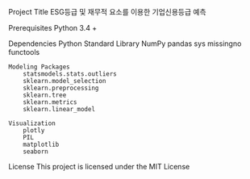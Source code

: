 Project Title
ESG등급 및 재무적 요소를 이용한 기업신용등급 예측

Prerequisites
Python 3.4 + 


Dependencies
    Python Standard Library
        NumPy
        pandas
        sys
        missingno
        functools

    Modeling Packages
        statsmodels.stats.outliers
        sklearn.model_selection
        sklearn.preprocessing
        sklearn.tree
        sklearn.metrics
        sklearn.linear_model

    Visualization
        plotly
        PIL
        matplotlib
        seaborn
    
License
This project is licensed under the MIT License 
